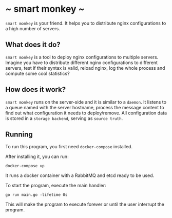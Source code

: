 # ~ smart monkey ~

`smart monkey` is your friend. It helps you to distribute nginx configurations to a high number of servers.

## What does it do?

`smart monkey` is a tool to deploy nginx configurations to multiple servers. Imagine you have to distribute 
different nginx configurations to different servers, test if their syntax is valid, 
reload nginx, log the whole process and compute some cool statistics?

## How does it work?

`smart monkey` runs on the server-side and it is similar to a `daemon`.
It listens to a queue named with the server hostname, process the message content to find out what configuration it needs to deploy/remove.
All configuration data is stored in a `storage backend`, serving as `source truth`.

## Running

To run this program, you first need `docker-compose` installed.

After installing it, you can run:

```
docker-compose up
```
It runs a docker container with a RabbitMQ and etcd ready to be used.

To start the program, execute the main handler:

```
go run main.go -lifetime 0s
```

This will make the program to execute forever or until the user interrupt the program.
